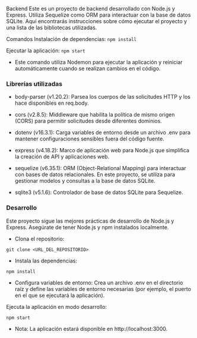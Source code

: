 Backend
Este es un proyecto de backend desarrollado con Node.js y Express. Utiliza Sequelize como ORM para interactuar con la base de datos SQLite. Aquí encontrarás instrucciones sobre cómo ejecutar el proyecto y una lista de las bibliotecas utilizadas.

Comandos
Instalación de dependencias:
`npm install`

Ejecutar la aplicación:
`npm start`

- Este comando utiliza Nodemon para ejecutar la aplicación y reiniciar automáticamente cuando se realizan cambios en el código.

### Librerías utilizadas
- body-parser (v1.20.2):
Parsea los cuerpos de las solicitudes HTTP y los hace disponibles en req.body.

- cors (v2.8.5):
Middleware que habilita la política de mismo origen (CORS) para permitir solicitudes desde diferentes dominios.

- dotenv (v16.3.1):
Carga variables de entorno desde un archivo .env para mantener configuraciones sensibles fuera del código fuente.

- express (v4.18.2):
Marco de aplicación web para Node.js que simplifica la creación de API y aplicaciones web.

- sequelize (v6.35.1):
ORM (Object-Relational Mapping) para interactuar con bases de datos relacionales. En este proyecto, se utiliza para gestionar modelos y consultas a la base de datos SQLite.

- sqlite3 (v5.1.6):
Controlador de base de datos SQLite para Sequelize.

### Desarrollo
Este proyecto sigue las mejores prácticas de desarrollo de Node.js y Express. Asegúrate de tener Node.js y npm instalados localmente.

- Clona el repositorio:

`git clone <URL_DEL_REPOSITORIO>`

- Instala las dependencias:

`npm install`

- Configura variables de entorno:
Crea un archivo .env en el directorio raíz y define las variables de entorno necesarias (por ejemplo, el puerto en el que se ejecutará la aplicación).

Ejecuta la aplicación en modo desarrollo:

`npm start`

- Nota: La aplicación estará disponible en http://localhost:3000.
